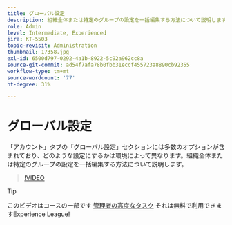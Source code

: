 ```yaml
---
title: グローバル設定
description: 組織全体または特定のグループの設定を一括編集する方法について説明します
role: Admin
level: Intermediate, Experienced
jira: KT-5503
topic-revisit: Administration
thumbnail: 17358.jpg
exl-id: 6500d797-0292-4a1b-8922-5c92a962cc8a
source-git-commit: ad54f7afa78b0fbb31eccf455723a8890cb92355
workflow-type: tm+mt
source-wordcount: '77'
ht-degree: 31%

---
```


# グローバル設定

「アカウント」タブの「グローバル設定」セクションには多数のオプションが含まれており、どのような設定にするかは環境によって異なります。組織全体または特定のグループの設定を一括編集する方法について説明します。

>[!VIDEO](https://video.tv.adobe.com/v/3412507?quality=12&learn=on&hidetitle=true)

>[!TIP]
>
>このビデオはコースの一部です [管理者の高度なタスク](https://experienceleague.adobe.com/?recommended=Sign-A-1-2020.1) それは無料で利用できますExperience League!
